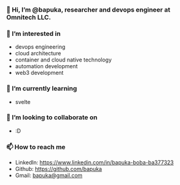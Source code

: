 ### 👋 Hi, I’m @bapuka, researcher and devops engineer at Omnitech LLC.
### 👀 I’m interested in 
  * devops engineering
  * cloud architecture 
  * container and cloud native technology
  * automation development
  * web3 development
### 🌱 I’m currently learning 
  * svelte
### 💞️ I’m looking to collaborate on 
  * :D
### 📫 How to reach me
  * LinkedIn: https://www.linkedin.com/in/bapuka-boba-ba377323
  * Github: https://github.com/bapuka
  * Gmail: bapuka@gmail.com

<!---
bapuka/bapuka is a ✨ special ✨ repository because its `README.md` (this file) appears on your GitHub profile.
You can click the Preview link to take a look at your changes.
--->
